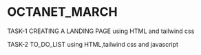 # OCTANET_MARCH
TASK-1 CREATING A LANDING PAGE using HTML and tailwind css

TASK-2 TO_DO_LIST using HTML,tailwind css and javascript
